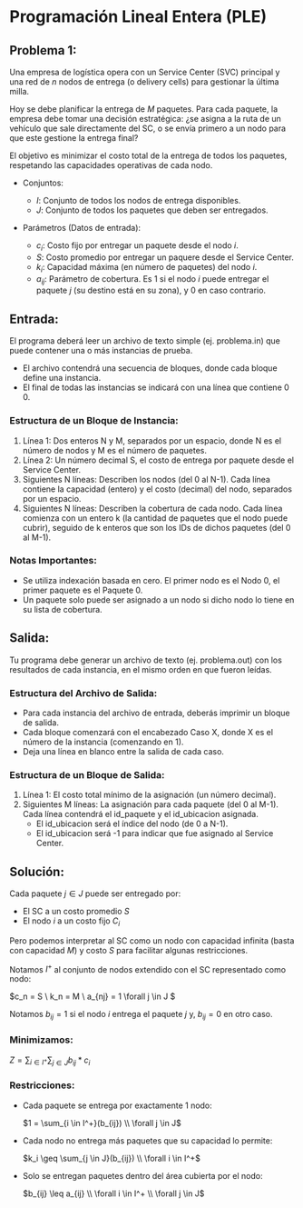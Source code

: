 # Programación Lineal Entera (PLE)

## Problema 1:

Una empresa de logística opera con un Service Center (SVC) principal y una red de $n$ nodos de entrega (o delivery cells) para gestionar la última milla.

Hoy se debe planificar la entrega de $M$ paquetes.
Para cada paquete, la empresa debe tomar una decisión estratégica:
¿se asigna a la ruta de un vehículo que sale directamente del SC, o se envía primero a un nodo para que este gestione la entrega final?

El objetivo es minimizar el costo total de la entrega de todos los paquetes, respetando las capacidades operativas de cada nodo.

* Conjuntos:

    * $I:$ Conjunto de todos los nodos de entrega disponibles.
    * $J:$ Conjunto de todos los paquetes que deben ser entregados.

* Parámetros (Datos de entrada):

    * $c_i:$ Costo fijo por entregar un paquete desde el nodo $i$.
    * $S:$ Costo promedio por entregar un paquere desde el Service Center.
    * $k_i:$ Capacidad máxima (en número de paquetes) del nodo $i$.
    * $a_{ij}:$ Parámetro de cobertura. Es $1$ si el nodo $i$ puede entregar el paquete $j$ (su destino está en su zona), y $0$ en caso contrario.

## Entrada:

El programa deberá leer un archivo de texto simple (ej. problema.in) que puede contener una o más instancias de prueba.

* El archivo contendrá una secuencia de bloques, donde cada bloque define una instancia.
* El final de todas las instancias se indicará con una línea que contiene 0 0.

### Estructura de un Bloque de Instancia:

1. Línea 1: Dos enteros N y M, separados por un espacio, donde N es el número de nodos y M es el número de paquetes.
2. Línea 2: Un número decimal S, el costo de entrega por paquete desde el Service Center.
3. Siguientes N líneas: Describen los nodos (del 0 al N-1). Cada línea contiene la capacidad (entero) y el costo (decimal) del nodo, separados por un espacio.
4. Siguientes N líneas: Describen la cobertura de cada nodo. Cada línea comienza con un entero k (la cantidad de paquetes que el nodo puede cubrir), seguido de k enteros que son los IDs de dichos paquetes (del 0 al M-1).


### Notas Importantes:

* Se utiliza indexación basada en cero. El primer nodo es el Nodo 0, el primer paquete es el Paquete 0.
* Un paquete solo puede ser asignado a un nodo si dicho nodo lo tiene en su lista de cobertura.

## Salida:

Tu programa debe generar un archivo de texto (ej. problema.out) con los resultados de cada instancia, en el mismo orden en que fueron leídas.

### Estructura del Archivo de Salida:

* Para cada instancia del archivo de entrada, deberás imprimir un bloque de salida.
* Cada bloque comenzará con el encabezado Caso X, donde X es el número de la instancia (comenzando en 1).
* Deja una línea en blanco entre la salida de cada caso.

### Estructura de un Bloque de Salida:

1. Línea 1: El costo total mínimo de la asignación (un número decimal).
2. Siguientes M líneas: La asignación para cada paquete (del 0 al M-1). Cada línea contendrá el id_paquete y el id_ubicacion asignada.
    * El id_ubicacion será el índice del nodo (de 0 a N-1).
    * El id_ubicacion será -1 para indicar que fue asignado al Service Center.

## Solución:

Cada paquete $j \in J$ puede ser entregado por:
* El SC a un costo promedio $S$
* El nodo $i$ a un costo fijo $C_i$

Pero podemos interpretar al SC como un nodo con capacidad infinita (basta con capacidad $M$) y costo $S$ para facilitar algunas restricciones.

Notamos $I^+$ al conjunto de nodos extendido con el SC representado como nodo:

$c_n = S  \\
k_n = M \\
a_{nj} = 1 \forall j \in J
$


Notamos $b_{ij} = 1$ si el nodo $i$ entrega el paquete $j$ y, $b_{ij} = 0$ en otro caso.

### Minimizamos:

$Z= \sum_{i \in I^+}{
    \sum_{j \in J}{
        b_{ij}*c_i
    }
}$

### Restricciones:

* Cada paquete se entrega por exactamente 1 nodo:

    $1 = \sum_{i \in I^+}(b_{ij}) \\ \forall j \in J$

* Cada nodo no entrega más paquetes que su capacidad lo permite:

    $k_i \geq \sum_{j \in J}(b_{ij}) \\ \forall i \in I^+$

* Solo se entregan paquetes dentro del área cubierta por el nodo:

    $b_{ij} \leq a_{ij} \\ \forall i \in I^+ \\ \forall j \in J$
